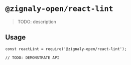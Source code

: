 # `@zignaly-open/react-lint`

> TODO: description

## Usage

```
const reactLint = require('@zignaly-open/react-lint');

// TODO: DEMONSTRATE API
```
